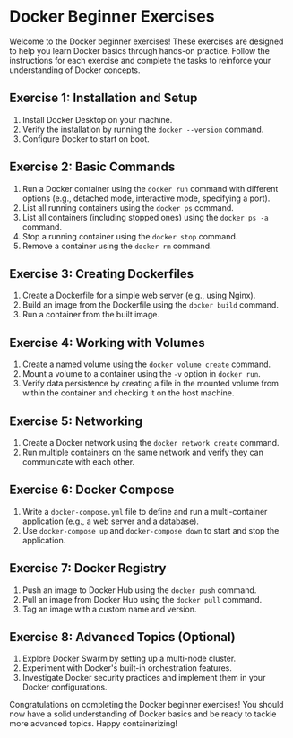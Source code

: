 # Docker Beginner Exercises

Welcome to the Docker beginner exercises! These exercises are designed to help you learn Docker basics through hands-on practice. Follow the instructions for each exercise and complete the tasks to reinforce your understanding of Docker concepts.

## Exercise 1: Installation and Setup

1. Install Docker Desktop on your machine.
2. Verify the installation by running the `docker --version` command.
3. Configure Docker to start on boot.

## Exercise 2: Basic Commands

1. Run a Docker container using the `docker run` command with different options (e.g., detached mode, interactive mode, specifying a port).
2. List all running containers using the `docker ps` command.
3. List all containers (including stopped ones) using the `docker ps -a` command.
4. Stop a running container using the `docker stop` command.
5. Remove a container using the `docker rm` command.

## Exercise 3: Creating Dockerfiles

1. Create a Dockerfile for a simple web server (e.g., using Nginx).
2. Build an image from the Dockerfile using the `docker build` command.
3. Run a container from the built image.

## Exercise 4: Working with Volumes

1. Create a named volume using the `docker volume create` command.
2. Mount a volume to a container using the `-v` option in `docker run`.
3. Verify data persistence by creating a file in the mounted volume from within the container and checking it on the host machine.

## Exercise 5: Networking

1. Create a Docker network using the `docker network create` command.
2. Run multiple containers on the same network and verify they can communicate with each other.

## Exercise 6: Docker Compose

1. Write a `docker-compose.yml` file to define and run a multi-container application (e.g., a web server and a database).
2. Use `docker-compose up` and `docker-compose down` to start and stop the application.

## Exercise 7: Docker Registry

1. Push an image to Docker Hub using the `docker push` command.
2. Pull an image from Docker Hub using the `docker pull` command.
3. Tag an image with a custom name and version.

## Exercise 8: Advanced Topics (Optional)

1. Explore Docker Swarm by setting up a multi-node cluster.
2. Experiment with Docker's built-in orchestration features.
3. Investigate Docker security practices and implement them in your Docker configurations.

Congratulations on completing the Docker beginner exercises! You should now have a solid understanding of Docker basics and be ready to tackle more advanced topics. Happy containerizing!
